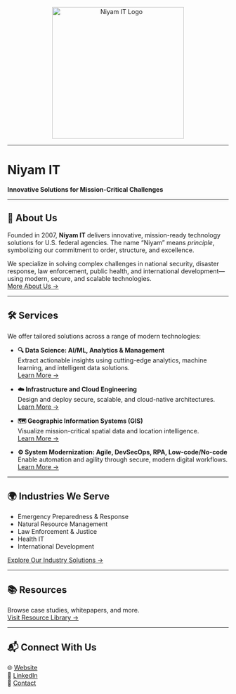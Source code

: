 <p align="center">
  <picture>
    <source media="(prefers-color-scheme: dark)" srcset="https://niyamwebsite.blob.core.windows.net/uploads/assets/logo_dark_17ad6bc906.svg">
    <source media="(prefers-color-scheme: light)" srcset="https://niyamwebsite.blob.core.windows.net/uploads/assets/logo_light_ca6a53b1e5.svg">
    <img alt="Niyam IT Logo" src="https://niyamwebsite.blob.core.windows.net/uploads/assets/logo_light_ca6a53b1e5.svg" width="300">
  </picture>
</p>

---

# Niyam IT

**Innovative Solutions for Mission-Critical Challenges**

---

## 📖 About Us

Founded in 2007, **Niyam IT** delivers innovative, mission-ready technology solutions for U.S. federal agencies. The name “Niyam” means *principle*, symbolizing our commitment to order, structure, and excellence.

We specialize in solving complex challenges in national security, disaster response, law enforcement, public health, and international development—using modern, secure, and scalable technologies.  
[More About Us →](https://www.niyamit.com/about-us)

---

## 🛠️ Services

We offer tailored solutions across a range of modern technologies:

- **🔍 Data Science: AI/ML, Analytics & Management**  
  Extract actionable insights using cutting-edge analytics, machine learning, and intelligent data solutions.  
  [Learn More →](https://niyamit.com/data-science)

- **☁️ Infrastructure and Cloud Engineering**  
  Design and deploy secure, scalable, and cloud-native architectures.  
  [Learn More →](https://www.niyamit.com/assets/niyam-cloud.pdf)

- **🗺 Geographic Information Systems (GIS)**  
  Visualize mission-critical spatial data and location intelligence.  
  [Learn More →](https://www.niyamit.com/gis)

- **⚙️ System Modernization: Agile, DevSecOps, RPA, Low-code/No-code**  
  Enable automation and agility through secure, modern digital workflows.  
  [Learn More →](https://www.niyamit.com/devsecops)

---

## 🌍 Industries We Serve

- Emergency Preparedness & Response  
- Natural Resource Management  
- Law Enforcement & Justice  
- Health IT  
- International Development  

[Explore Our Industry Solutions →](https://www.niyamit.com/industries)

---

## 📚 Resources

Browse case studies, whitepapers, and more.  
[Visit Resource Library →](https://www.niyamit.com/resources)

---

## 📬 Connect With Us

🌐 [Website](https://www.niyamit.com)  
🔗 [LinkedIn](https://www.linkedin.com/company/niyamit-inc-/)  
📩 [Contact](https://www.niyamit.com/contact-us)
